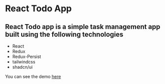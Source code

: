 # React Todo App

## React Todo app is a simple task management app built using the following technologies

- React
- Redux
- Redux-Persist
- tailwindcss
- shadcn/ui

You can see the demo [here](https://react-todo-gold-nine.vercel.app)
